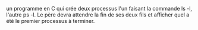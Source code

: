 un programme en C qui crée deux processus l'un faisant la commande ls -l, 
l'autre ps -l. 
Le père devra attendre la fin de ses deux fils 
et afficher quel a été le premier processus à terminer.

